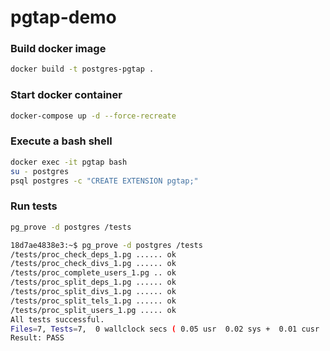 # pgtap-demo

### Build docker image

```sh
docker build -t postgres-pgtap .
```

### Start docker container

```sh
docker-compose up -d --force-recreate
```

### Execute a bash shell

```sh
docker exec -it pgtap bash
su - postgres
psql postgres -c "CREATE EXTENSION pgtap;"
```

### Run tests

```sh
pg_prove -d postgres /tests
```

```sh
18d7ae4838e3:~$ pg_prove -d postgres /tests
/tests/proc_check_deps_1.pg ...... ok   
/tests/proc_check_divs_1.pg ...... ok   
/tests/proc_complete_users_1.pg .. ok   
/tests/proc_split_deps_1.pg ...... ok   
/tests/proc_split_divs_1.pg ...... ok   
/tests/proc_split_tels_1.pg ...... ok   
/tests/proc_split_users_1.pg ..... ok   
All tests successful.
Files=7, Tests=7,  0 wallclock secs ( 0.05 usr  0.02 sys +  0.01 cusr  0.02 csys =  0.10 CPU)
Result: PASS
```
